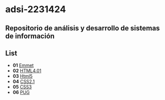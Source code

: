 # adsi-2231424
Repositorio  de análisis y desarrollo de sistemas de información
---
## List

- **01** [Emmet](01-emmet/)
- **02** [HTML4.01](02-html4.01/)
- **03** [Html5](03-html5/)
- **04** [CSS2.1](04-CSS2.1/)
- **05** [CSS3](05-css3/)
- **06** [PUG](06-pug/)